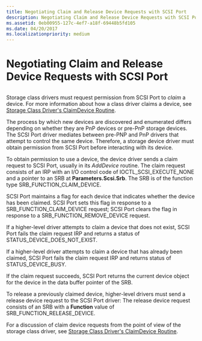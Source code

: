 ```yaml
---
title: Negotiating Claim and Release Device Requests with SCSI Port
description: Negotiating Claim and Release Device Requests with SCSI Port
ms.assetid: 0eb00955-127c-4ef7-a18f-69448b5fd105
ms.date: 04/20/2017
ms.localizationpriority: medium
---
```


# Negotiating Claim and Release Device Requests with SCSI Port


## <span id="ddk_negotiating_claim_and_release_device_requests_with_scsi_port_kg"></span><span id="DDK_NEGOTIATING_CLAIM_AND_RELEASE_DEVICE_REQUESTS_WITH_SCSI_PORT_KG"></span>


Storage class drivers must request permission from SCSI Port to *claim* a device. For more information about how a class driver claims a device, see [Storage Class Driver's ClaimDevice Routine](storage-class-driver-s-claimdevice-routine.md).

The process by which new devices are discovered and enumerated differs depending on whether they are PnP devices or pre-PnP storage devices. The SCSI Port driver mediates between pre-PNP and PnP drivers that attempt to control the same device. Therefore, a storage device driver must obtain permission from SCSI Port before interacting with its device.

To obtain permission to use a device, the device driver sends a claim request to SCSI Port, usually in its *AddDevice* routine. The claim request consists of an IRP with an I/O control code of IOCTL\_SCSI\_EXECUTE\_NONE and a pointer to an SRB at **Parameters.Scsi.Srb**. The SRB is of the function type SRB\_FUNCTION\_CLAIM\_DEVICE.

SCSI Port maintains a flag for each device that indicates whether the device has been claimed. SCSI Port sets this flag in response to a SRB\_FUNCTION\_CLAIM\_DEVICE request; SCSI Port clears the flag in response to a SRB\_FUNCTION\_REMOVE\_DEVICE request.

If a higher-level driver attempts to claim a device that does not exist, SCSI Port fails the claim request IRP and returns a status of STATUS\_DEVICE\_DOES\_NOT\_EXIST.

If a higher-level driver attempts to claim a device that has already been claimed, SCSI Port fails the claim request IRP and returns status of STATUS\_DEVICE\_BUSY.

If the claim request succeeds, SCSI Port returns the current device object for the device in the data buffer pointer of the SRB.

To release a previously claimed device, higher-level drivers must send a release device request to the SCSI Port driver: The release device request consists of an SRB with a **Function** value of SRB\_FUNCTION\_RELEASE\_DEVICE.

For a discussion of claim device requests from the point of view of the storage class driver, see [Storage Class Driver's ClaimDevice Routine](storage-class-driver-s-claimdevice-routine.md).

 

 




